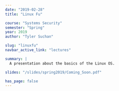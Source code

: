 ```yaml
---
date: "2019-02-28"
title: "Linux Fu"

course: "Systems Security"
semester: "Spring"
year: 2019
author: "Tyler Suchan"

slug: "linuxfu"
navbar_active_link: "lectures"

summary: |
  A presentation about the basics of the Linux OS.

slides: "/slides/spring2019/Coming_Soon.pdf"

has_page: false
---
```

